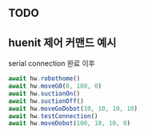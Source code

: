 ## TODO

## huenit 제어 커맨드 예시

serial connection 완료 이후

```js
await hw.robothome()
await hw.moveG0(0, 180, 0)
await hw.suctionOn()
await hw.suctionOff()
await hw.moveGoDobot(10, 10, 10, 10)
await hw.testConnection()
await hw.moveDobot(100, 10, 10, 0)
```
